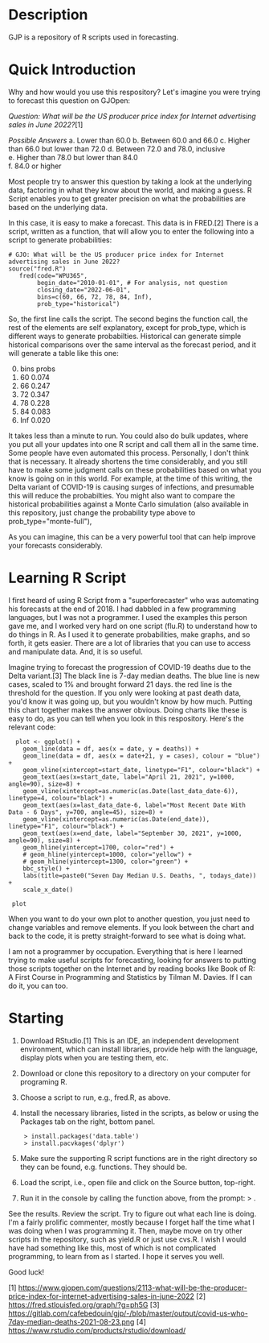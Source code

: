 # Description

GJP is a repository of R scripts used in forecasting.

# Quick Introduction

Why and how would you use this respository? Let's imagine you were
trying to forecast this question on GJOpen:

*Question: What will be the US producer price index for Internet
advertising sales in June 2022?*[1]

*Possible Answers*
a. Lower than 60.0
b. Between 60.0 and 66.0
c. Higher than 66.0 but lower than 72.0
d. Between 72.0 and 78.0, inclusive 	
e. Higher than 78.0 but lower than 84.0 	
f. 84.0 or higher 	

Most people try to answer this question by taking a look at the
underlying data, factoring in what they know about the world, and
making a guess. R Script enables you to get greater precision on
what the probabilities are based on the underlying data.

In this case, it is easy to make a forecast. This data is in
FRED.[2] There is a script, written as a function, that will allow
you to enter the following into a script to generate
probabilities:

    # GJO: What will be the US producer price index for Internet advertising sales in June 2022?
    source("fred.R")
       fred(code="WPU365",
            begin_date="2010-01-01", # For analysis, not question
            closing_date="2022-06-01",
            bins=c(60, 66, 72, 78, 84, Inf),
            prob_type="historical")
	 
So, the first line calls the script. The second begins the
function call, the rest of the elements are self explanatory,
except for prob_type, which is different ways to generate
probabilties. Historical can generate simple historical
comparisons over the same interval as the forecast period, and it
will generate a table like this one:

0.  bins probs
1.   60 0.074
2.   66 0.247
3.   72 0.347
4.   78 0.228
5.   84 0.083
6.  Inf 0.020

It takes less than a minute to run. You could also do bulk
updates, where you put all your updates into one R script and call
them all in the same time. Some people have even automated this
process. Personally, I don't think that is necessary. It already
shortens the time considerably, and you still have to make some
judgment calls on these probabilities based on what you know is
going on in this world. For example, at the time of this writing,
the Delta variant of COVID-19 is causing surges of infections, and
presumable this will reduce the probabilties. You might also want
to compare the historical probabilities against a Monte Carlo
simulation (also available in this repository, just change the
probability type above to prob_type="monte-full"),

As you can imagine, this can be a very powerful tool that can help
improve your forecasts considerably.

# Learning R Script

I first heard of using R Script from a "superforecaster" who was
automating his forecasts at the end of 2018. I had dabbled in a
few programming languages, but I was not a programmer. I used the
examples this person gave me, and I worked very hard on one script
(flu.R) to understand how to do things in R. As I used it to
generate probabilities, make graphs, and so forth, it gets
easier. There are a lot of libraries that you can use to access
and manipulate data. And, it is so useful.

Imagine trying to forecast the progression of COVID-19 deaths due
to the Delta variant.[3] The black line is 7-day median
deaths. The blue line is new cases, scaled to 1% and brought
forward 21 days. the red line is the threshold for the
question. If you only were looking at past death data, you'd know
it was going up, but you wouldn't know by how much. Putting this
chart together makes the answer obvious. Doing charts like these
is easy to do, as you can tell when you look in this
respository. Here's the relevant code:

      plot <- ggplot() +     
	    geom_line(data = df, aes(x = date, y = deaths)) +     
	    geom_line(data = df, aes(x = date+21, y = cases), colour = "blue") +     
	    geom_vline(xintercept=start_date, linetype="F1", colour="black") +     
	    geom_text(aes(x=start_date, label="April 21, 2021", y=1000, angle=90), size=8) +
        geom_vline(xintercept=as.numeric(as.Date(last_data_date-6)), linetype=4, colour="black") +
        geom_text(aes(x=last_data_date-6, label="Most Recent Date With Data - 6 Days", y=700, angle=45), size=8) +
        geom_vline(xintercept=as.numeric(as.Date(end_date)), linetype="F1", colour="black") +     
	    geom_text(aes(x=end_date, label="September 30, 2021", y=1000, angle=90), size=8) +     
	    geom_hline(yintercept=1700, color="red") +     
	    # geom_hline(yintercept=1000, color="yellow") +     
	    # geom_hline(yintercept=1300, color="green") +     
	    bbc_style() +     
	    labs(title=paste0("Seven Day Median U.S. Deaths, ", todays_date)) +     
	    scale_x_date()    
	
     plot

When you want to do your own plot to another question, you just
need to change variables and remove elements. If you look between
the chart and back to the code, it is pretty straight-forward to
see what is doing what.

I am not a programmer by occupation. Everything that is here I
learned trying to make useful scripts for forecasting, looking for
answers to putting those scripts together on the Internet and by
reading books like Book of R: A First Course in Programming and
Statistics by Tilman M. Davies. If I can do it, you can too.

# Starting

1. Download RStudio.[1] This is an IDE, an independent development
   environment, which can install libraries, provide help with the
   language, display plots when you are testing them, etc.
2. Download or clone this repository to a directory on your
   computer for programing R.
3. Choose a script to run, e.g., fred.R, as above.
4. Install the necessary libraries, listed in the scripts, as
   below or using the Packages tab on the right, bottom panel.

        > install.packages('data.table')
        > install.pacvkages('dplyr')
  
5. Make sure the supporting R script functions are in the right
   directory so they can be found, e.g. functions. They should be.
6. Load the script, i.e., open file and click on the Source
   button, top-right.
7. Run it in the console by calling the function above, from the prompt: > . 

See the results. Review the script. Try to figure out what each
line is doing. I'm a fairly prolific commenter, mostly because I
forget half the time what I was doing when I was programming
it. Then, maybe move on try other scripts in the repository, such
as yield.R or just use cvs.R. I wish I would have had something
like this, most of which is not complicated programming, to learn
from as I started. I hope it serves you well.

Good luck!

[1] https://www.gjopen.com/questions/2113-what-will-be-the-producer-price-index-for-internet-advertising-sales-in-june-2022
[2] https://fred.stlouisfed.org/graph/?g=ph5G
[3] https://gitlab.com/cafebedouin/gjp/-/blob/master/output/covid-us-who-7day-median-deaths-2021-08-23.png
[4] https://www.rstudio.com/products/rstudio/download/
